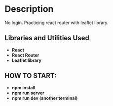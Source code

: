<h1>Description</h1>
No login. Practicing react router with leaflet library.
<br />

<h2>Libraries and Utilities Used</h2>

- <b>React</b>
- <b>React Router</b>
- <b>Leaflet library</b>

<h2>HOW TO START:</h2>

- <b>npm install</b>
- <b>npm run server</b>
- <b>npm run dev (another terminal)</b>
